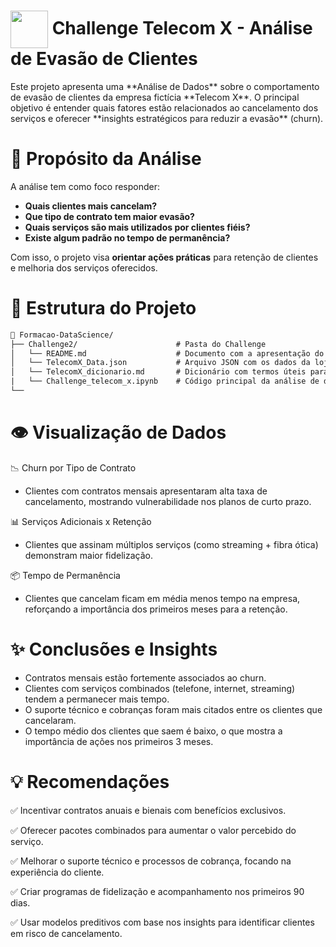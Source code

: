 <h1>
     <img align="center" width="60px" src="https://github.com/user-attachments/assets/db745f87-96f4-4381-9804-05a12db0aaf2">
    <span>Challenge Telecom X - Análise de Evasão de Clientes</span>
</h1>
Este projeto apresenta uma **Análise de Dados** sobre o comportamento de evasão de clientes da empresa fictícia **Telecom X**. O principal objetivo é entender quais fatores estão relacionados ao cancelamento dos serviços e oferecer **insights estratégicos para reduzir a evasão** (churn).

# 🎯 Propósito da Análise

A análise tem como foco responder:

- **Quais clientes mais cancelam?**
- **Que tipo de contrato tem maior evasão?**
- **Quais serviços são mais utilizados por clientes fiéis?**
- **Existe algum padrão no tempo de permanência?**

Com isso, o projeto visa **orientar ações práticas** para retenção de clientes e melhoria dos serviços oferecidos.

# 🔗 Estrutura do Projeto
  
```txt
📁 Formacao-DataScience/
├── Challenge2/                      # Pasta do Challenge
│   └── README.md                    # Documento com a apresentação do projeto
│   └── TelecomX_Data.json           # Arquivo JSON com os dados da loja
│   └── TelecomX_dicionario.md       # Dicionário com termos úteis para o projeto
|   └── Challenge_telecom_x.ipynb    # Código principal da análise de dados
└──
```

# 👁 Visualização de Dados

📉 Churn por Tipo de Contrato

- Clientes com contratos mensais apresentaram alta taxa de cancelamento, mostrando vulnerabilidade nos planos de curto prazo.


📊 Serviços Adicionais x Retenção

- Clientes que assinam múltiplos serviços (como streaming + fibra ótica) demonstram maior fidelização.


📦 Tempo de Permanência
- Clientes que cancelam ficam em média menos tempo na empresa, reforçando a importância dos primeiros meses para a retenção.


# ✨ Conclusões e Insights
- Contratos mensais estão fortemente associados ao churn.
- Clientes com serviços combinados (telefone, internet, streaming) tendem a permanecer mais tempo.
- O suporte técnico e cobranças foram mais citados entre os clientes que cancelaram.
- O tempo médio dos clientes que saem é baixo, o que mostra a importância de ações nos primeiros 3 meses.

# 💡 Recomendações
✅ Incentivar contratos anuais e bienais com benefícios exclusivos.

✅ Oferecer pacotes combinados para aumentar o valor percebido do serviço.

✅ Melhorar o suporte técnico e processos de cobrança, focando na experiência do cliente.

✅ Criar programas de fidelização e acompanhamento nos primeiros 90 dias.

✅ Usar modelos preditivos com base nos insights para identificar clientes em risco de cancelamento.
